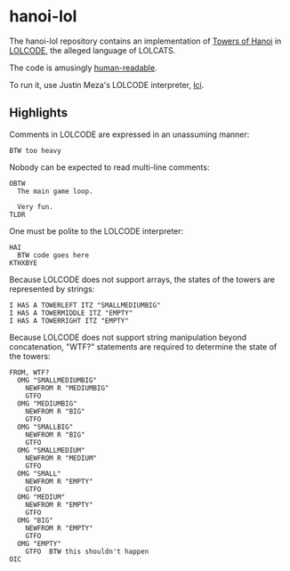 # hanoi-lol
The hanoi-lol repository contains an implementation of [Towers of Hanoi][hanoi] in [LOLCODE][lolcode], the alleged language of LOLCATS.

The code is amusingly [human-readable][code].

To run it, use Justin Meza's LOLCODE interpreter, [lci][lci].

## Highlights
Comments in LOLCODE are expressed in an unassuming manner:
```lolcode
BTW too heavy
```

Nobody can be expected to read multi-line comments:
```lolcode
OBTW
  The main game loop.

  Very fun.
TLDR
```

One must be polite to the LOLCODE interpreter:
```lolcode
HAI
  BTW code goes here
KTHXBYE
```

Because LOLCODE does not support arrays, the states of the towers are represented by strings:
```lolcode
I HAS A TOWERLEFT ITZ "SMALLMEDIUMBIG"
I HAS A TOWERMIDDLE ITZ "EMPTY"
I HAS A TOWERRIGHT ITZ "EMPTY"
```

Because LOLCODE does not support string manipulation beyond concatenation, "WTF?" statements are required to determine the state of the towers:
```lolcode
FROM, WTF?
  OMG "SMALLMEDIUMBIG"
    NEWFROM R "MEDIUMBIG"
    GTFO
  OMG "MEDIUMBIG"
    NEWFROM R "BIG"
    GTFO
  OMG "SMALLBIG"
    NEWFROM R "BIG"
    GTFO
  OMG "SMALLMEDIUM"
    NEWFROM R "MEDIUM"
    GTFO
  OMG "SMALL"
    NEWFROM R "EMPTY"
    GTFO
  OMG "MEDIUM"
    NEWFROM R "EMPTY"
    GTFO
  OMG "BIG"
    NEWFROM R "EMPTY"
    GTFO
  OMG "EMPTY"
    GTFO  BTW this shouldn't happen
OIC
```

[code]: ./lib/hanoi.lol
[hanoi]: https://en.wikipedia.org/wiki/Tower_of_Hanoi
[lolcode]: https://en.wikipedia.org/wiki/LOLCODE
[lci]: https://github.com/justinmeza/lci
